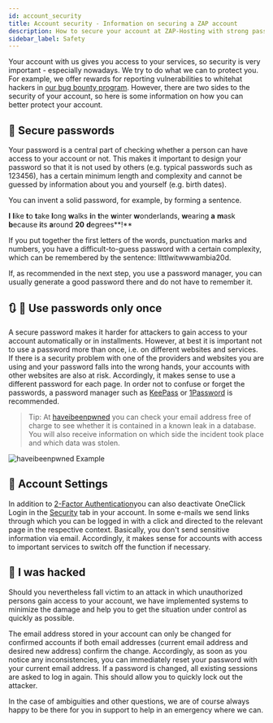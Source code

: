 ```yaml
---
id: account_security
title: Account security - Information on securing a ZAP account
description: How to secure your account at ZAP-Hosting with strong passwords and 2-factor authentication - ZAP-Hosting.com Documentation
sidebar_label: Safety
---
```


Your account with us gives you access to your services, so security is very important - especially nowadays. We try to do what we can to protect you. For example, we offer rewards for reporting vulnerabilities to whitehat hackers in [our bug bounty program](https://zap-hosting.com/en/security/).
However, there are two sides to the security of your account, so here is some information on how you can better protect your account.

## 🔑 Secure passwords

Your password is a central part of checking whether a person can have access to your account or not. This makes it important to design your password so that it is not used by others (e.g. typical passwords such as 123456), has a certain minimum length and complexity and cannot be guessed by information about you and yourself (e.g. birth dates).

You can invent a solid password, for example, by forming a sentence.

**I** **l**ike **t**o **t**ake **l**ong **w**alks **i**n **t**he **w**inter **w**onderlands, **w**earing **a** **m**ask **b**ecause **i**ts **a**round **20** **d**egrees**!**


If you put together the first letters of the words, punctuation marks and numbers, you have a difficult-to-guess password with a certain complexity, which can be remembered by the sentence: Ilttlwitwwwambia20d.

If, as recommended in the next step, you use a password manager, you can usually generate a good password there and do not have to remember it.

## 🔃 🚫 Use passwords only once

A secure password makes it harder for attackers to gain access to your account automatically or in installments. However, at best it is important not to use a password more than once, i.e. on different websites and services. If there is a security problem with one of the providers and websites you are using and your password falls into the wrong hands, your accounts with other websites are also at risk.
Accordingly, it makes sense to use a different password for each page. In order not to confuse or forget the passwords, a password manager such as [KeePass](https://keepass.info/) or [1Password](https://1password.com/) is recommended. 

> Tip: At [haveibeenpwned](https://haveibeenpwned.com/) you can check your email address free of charge to see whether it is contained in a known leak in a database. You will also receive information on which side the incident took place and which data was stolen.

![haveibeenpwned Example](https://screensaver01.zap-hosting.com/index.php/s/7AxDKnpbysYzwNr/preview)

## 🔧 Account Settings

In addition to [2-Factor Authentication](/docs/en/account_2factor/)you can also deactivate OneClick Login in the [Security](https://zap-hosting.com/en/customer/home/security/) tab in your account. In some e-mails we send links through which you can be logged in with a click and directed to the relevant page in the respective context. Basically, you don't send sensitive information via email. Accordingly, it makes sense for accounts with access to important services to switch off the function if necessary.

## 🚨 I was hacked

Should you nevertheless fall victim to an attack in which unauthorized persons gain access to your account, we have implemented systems to minimize the damage and help you to get the situation under control as quickly as possible.

The email address stored in your account can only be changed for confirmed accounts if both email addresses (current email address and desired new address) confirm the change. Accordingly, as soon as you notice any inconsistencies, you can immediately reset your password with your current email address. If a password is changed, all existing sessions are asked to log in again. This should allow you to quickly lock out the attacker.

In the case of ambiguities and other questions, we are of course always happy to be there for you in support to help in an emergency where we can.
